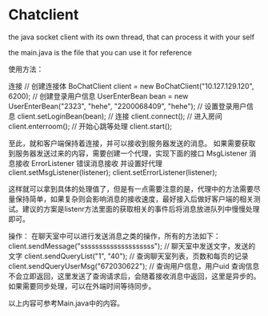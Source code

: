 # Chatclient
the java socket client with its own thread, that can process it with your self

the main.java is the file that you can use it for reference


使用方法：

连接
// 创建连接体
BoChatClient client = new BoChatClient("10.127.129.120", 6200);
// 创建登录用户信息
UserEnterBean bean = new UserEnterBean("2323", "hehe", "2200068409", "hehe");
// 设置登录用户信息
client.setLoginBean(bean);
// 连接
client.connect();
// 进入房间
client.enterroom();
// 开始心跳等处理
client.start();

至此，就和客户端保持着连接，并可以接收到服务器发送的消息。
如果需要获取到服务器发送过来的内容，需要创建一个代理，实现下面的接口
MsgListener      消息接收
ErrorListener   错误消息接收
并设置好代理
client.setMsgListener(listener);
client.setErrorListener(listener);

这样就可以拿到具体的处理值了，但是有一点需要注意的是，代理中的方法需要尽量保持简单，如果复杂则会影响消息的接收速度，最好接入后做好客户端的相关测试。建议的方案是listenr方法里面的获取相关的事件后将消息放进队列中慢慢处理即可。

操作：
在聊天室中可以进行发送消息之类的操作，所有的方法如下：
client.sendMessage("ssssssssssssssssssss");     // 聊天室中发送文字，发送的文字
client.sendQueryList("1", "40");                  // 查询聊天室列表，页数和每页的记录
client.sendQueryUserMsg("672030622");            // 查询用户信息，用户uid
查询信息不会立即返回，这里发送了查询请求后，会随着接收消息中返回，这里是异步的。如果需要同步处理，可以在外端时间等待同步。

以上内容可参考Main.java中的内容。
